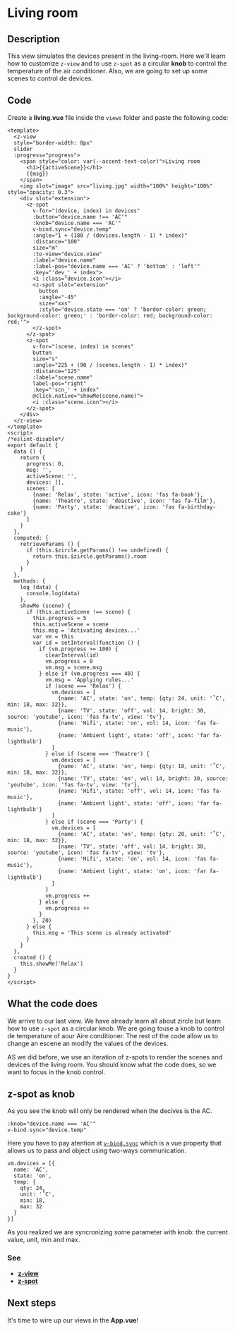 # Living room

## Description
This view simulates the devices present in the living-room. Here we'll learn how to customize `z-view` and to use `z-spot` as a circular **knob** to control the temperature of the air conditioner. Also, we are going to set up some scenes to control de devices.

## Code
Create a **living.vue** file inside the `views` folder and paste the following code:
```vue
<template>
  <z-view
  style="border-width: 8px"
  slider
  :progress="progress">
    <span style="color: var(--accent-text-color)">Living room
      <h1>{{activeScene}}</h1>
      {{msg}}
    </span>
    <img slot="image" src="living.jpg" width="100%" height="100%" style="opacity: 0.3">
    <div slot="extension">
      <z-spot
        v-for="(device, index) in devices"
        :button="device.name !== 'AC'"
        :knob="device.name === 'AC'"
        v-bind.sync="device.temp"
        :angle="1 + (180 / (devices.length - 1) * index)"
        :distance="100"
        size="m"
        :to-view="device.view"
        :label="device.name"
        :label-pos="device.name === 'AC' ? 'bottom' : 'left'"
        :key="'dev_' + index">
        <i :class="device.icon"></i>
        <z-spot slot="extension"
          button
          :angle="-45"
          size="xxs"
          :style="device.state === 'on' ? 'border-color: green; background-color: green;' : 'border-color: red; background-color: red;'">
        </z-spot>
      </z-spot>
      <z-spot
        v-for="(scene, index) in scenes"
        button
        size="s"
        :angle="225 + (90 / (scenes.length - 1) * index)"
        :distance="125"
        :label="scene.name"
        label-pos="right"
        :key="'scn_' + index"
        @click.native="showMe(scene.name)">
        <i :class="scene.icon"></i>
      </z-spot>
    </div>
  </z-view>
</template>
<script>
/*eslint-disable*/
export default {
  data () {
    return {
      progress: 0,
      msg: '',
      activeScene: '',
      devices: [],
      scenes: [
        {name: 'Relax', state: 'active', icon: 'fas fa-book'},
        {name: 'Theatre', state: 'deactive', icon: 'fas fa-film'},
        {name: 'Party', state: 'deactive', icon: 'fas fa-birthday-cake'}
      ]
    }
  },
  computed: {
    retrieveParams () {
      if (this.$zircle.getParams() !== undefined) {
        return this.$zircle.getParams().room
      }
    }
  },
  methods: {
    log (data) {
      console.log(data)
    },
    showMe (scene) {
      if (this.activeScene !== scene) {
        this.progress = 5
        this.activeScene = scene
        this.msg = 'Activating devices...'
        var vm = this
        var id = setInterval(function () {
          if (vm.progress >= 100) {
            clearInterval(id)
            vm.progress = 0
            vm.msg = scene.msg
          } else if (vm.progress === 40) { 
            vm.msg = 'Applying rules...'
            if (scene === 'Relax') {
              vm.devices = [
                {name: 'AC', state: 'on', temp: {qty: 24, unit: '˚C', min: 18, max: 32}},
                {name: 'TV', state: 'off', vol: 14, bright: 30, source: 'youtube', icon: 'fas fa-tv', view: 'tv'},
                {name: 'Hifi', state: 'on', vol: 14, icon: 'fas fa-music'},
                {name: 'Ambient light', state: 'off', icon: 'far fa-lightbulb'}
              ]
            } else if (scene === 'Theatre') {
              vm.devices = [
                {name: 'AC', state: 'on', temp: {qty: 18, unit: '˚C', min: 18, max: 32}},
                {name: 'TV', state: 'on', vol: 14, bright: 30, source: 'youtube', icon: 'fas fa-tv', view: 'tv'},
                {name: 'Hifi', state: 'off', vol: 14, icon: 'fas fa-music'},
                {name: 'Ambient light', state: 'off', icon: 'far fa-lightbulb'}
              ]
            } else if (scene === 'Party') {
              vm.devices = [
                {name: 'AC', state: 'on', temp: {qty: 20, unit: '˚C', min: 18, max: 32}},
                {name: 'TV', state: 'off', vol: 14, bright: 30, source: 'youtube', icon: 'fas fa-tv', view: 'tv'},
                {name: 'Hifi', state: 'on', vol: 14, icon: 'fas fa-music'},
                {name: 'Ambient light', state: 'on', icon: 'far fa-lightbulb'}
              ]
            }
            vm.progress ++
          } else {
            vm.progress ++
          }
        }, 20)
      } else {
        this.msg = 'This scene is already activated'
      }
    }
  },
  created () {
    this.showMe('Relax')
  }
}
</script>
```
## What the code does
We arrive to our last view. We have already learn all about zircle but learn how to use `z-spot` as a circular knob. We are going touse a knob to control de temperature of aour Aire conditioner. The rest of the code allow us to change an escene an modify the values of the devices.

AS we did before, we use an iteration of z-spots to render the scenes and devices of the living room. You should know what the code does, so we want to focus in the knob control.

## z-spot as knob
As you see the knob will only be rendered when the decives is the AC.
```
:knob="device.name === 'AC'"
v-bind.sync="device.temp"
```

Here you have to pay atention at [`v-bind.sync`](https://vuejs.org/v2/guide/components-custom-events.html#sync-Modifier) which is a vue property that allows us to pass and object using two-ways communication.

```{2}
vm.devices = [{
  name: 'AC',
  state: 'on',
  temp: {
    qty: 24,
    unit: '˚C',
    min: 18, 
    max: 32
  }
}]      
```

As you realized we are syncronizing some parameter with knob: the current value, unit, min and max.


### See
- [**z-view**](/api/z-view.html)
- [**z-spot**](/api/z-spot.html)

## Next steps
It's time to wire up our views in the **App.vue**!

